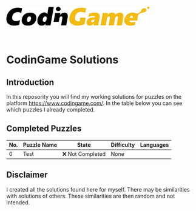 [![CodinGame](/CodinGame.png)](https://www.codingame.com/ "CodinGame")

<br>

# CodinGame Solutions


## Introduction
In this reposority you will find my working solutions for puzzles on the platform https://www.codingame.com/. In the table below you can see which puzzles I already completed.


## Completed Puzzles
| No. | Puzzle Name                  | State                        | Difficulty                   | Languages                    |
|-----|------------------------------|------------------------------|------------------------------|------------------------------|
| 0   | Test                         | :x: Not Completed            | None                         |                              |


## Disclaimer
I created all the solutions found here for myself. There may be similarities with solutions of others. These similarities are then random and not intended.